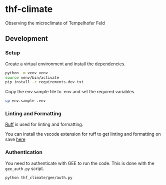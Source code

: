 # thf-climate
Observing the microclimate of Tempelhofer Feld


## Development

### Setup

Create a virtual environment and install the dependencies.
```bash
python -m venv venv
source venv/bin/activate
pip install -r requirements-dev.txt
```

Copy the env.sample file to .env and set the required variables.
```bash
cp env.sample .env
```

### Linting and Formatting


[Ruff](https://docs.astral.sh/ruff/) is used for linting and formatting.

You can install the vscode extension for ruff to get linting and formatting on save [here](https://marketplace.visualstudio.com/items?itemName=charliermarsh.ruff)

### Authentication

You need to authenticate with GEE to run the code. This is done with the `gee_auth.py` script.

```bash
python thf_climate/gee/auth.py
```
